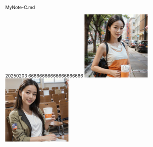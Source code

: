 MyNote-C.md

20250203
66666666666666666666
<img src="(FilesShare)20240905_AIGC_SD_MyLora_DozhaiGirl_00376.jpg" width="200"> <img src="(FilesShare)20240905_AIGC_SD_MyLora_DozhaiGirl_00362.jpg" width="200"> 
